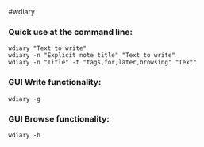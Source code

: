 #wdiary

### Quick use at the command line:

    wdiary "Text to write"
    wdiary -n "Explicit note title" "Text to write"
    wdiary -n "Title" -t "tags,for,later,browsing" "Text"

### GUI Write functionality:

    wdiary -g

### GUI Browse functionality:

    wdiary -b
